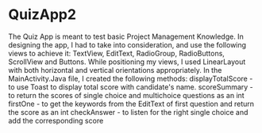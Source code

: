 # QuizApp2
The Quiz App is meant to test basic Project Management Knowledge.
In designing the app, I had to take into consideration, and use the following views to achieve it:
TextView, EditText, RadioGroup, RadioButtons, ScrollView and Buttons.
While positioning my views, I used LinearLayout with both horizontal and vertical orientations appropriately.
In the MainActivity.Java file, I created the following methods:
displayTotalScore - to use Toast to display total score with candidate's name.
scoreSummary - to return the scores of single choice and multichoice questions as an int
firstOne - to get the keywords from the EditText of first question and return the score as an int
checkAnswer - to listen for the right single choice and add the corresponding score
